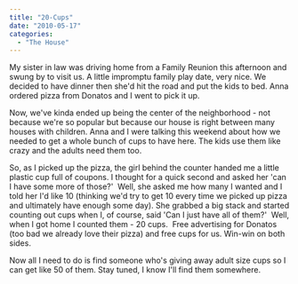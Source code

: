 ```yaml
---
title: "20-Cups"
date: "2010-05-17"
categories: 
  - "The House"
---
```


My sister in law was driving home from a Family Reunion this afternoon and swung by to visit us. A little impromptu family play date, very nice. We decided to have dinner then she'd hit the road and put the kids to bed. Anna ordered pizza from Donatos and I went to pick it up.

Now, we've kinda ended up being the center of the neighborhood - not because we're so popular but because our house is right between many houses with children. Anna and I were talking this weekend about how we needed to get a whole bunch of cups to have here. The kids use them like crazy and the adults need them too.

So, as I picked up the pizza, the girl behind the counter handed me a little plastic cup full of coupons. I thought for a quick second and asked her 'can I have some more of those?'  Well, she asked me how many I wanted and I told her I'd like 10 (thinking we'd try to get 10 every time we picked up pizza and ultimately have enough some day). She grabbed a big stack and started counting out cups when I, of course, said 'Can I just have all of them?'  Well, when I got home I counted them - 20 cups.  Free advertising for Donatos (too bad we already love their pizza) and free cups for us. Win-win on both sides.

Now all I need to do is find someone who's giving away adult size cups so I can get like 50 of them. Stay tuned, I know I'll find them somewhere.
